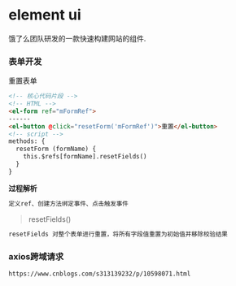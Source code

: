 # element ui

饿了么团队研发的一款快速构建网站的组件.



### 表单开发

重置表单

```html
<!-- 核心代码片段 -->
<!-- HTML -->
<el-form ref="mFormRef">
------
<el-button @click="resetForm('mFormRef')">重置</el-button>
<!-- script -->
methods: {
  resetForm (formName) {
    this.$refs[formName].resetFields()
  }
}
```

**过程解析**

```html
定义ref、创建方法绑定事件、点击触发事件
```

> resetFields()

```html
resetFields	对整个表单进行重置，将所有字段值重置为初始值并移除校验结果	
```





### axios跨域请求

```html
https://www.cnblogs.com/s313139232/p/10598071.html
```

